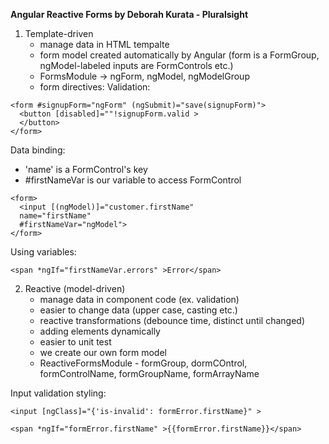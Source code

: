**Angular Reactive Forms by Deborah Kurata - Pluralsight**
1. Template-driven
    - manage data in HTML tempalte
    - form model created automatically by Angular (form is a FormGroup, ngModel-labeled inputs are FormControls etc.)
    - FormsModule -> ngForm, ngModel, ngModelGroup
    - form directives:
Validation:
```
<form #signupForm="ngForm" (ngSubmit)="save(signupForm)">
  <button [disabled]=""!signupForm.valid >
  </button>
</form>
```
Data binding:
- 'name' is a FormControl's key
- #firstNameVar is our variable to access FormControl

```
<form>
  <input [(ngModel)]="customer.firstName"
  name="firstName"
  #firstNameVar="ngModel">
</form>
```
Using variables:
```
<span *ngIf="firstNameVar.errors" >Error</span>
```
2. Reactive (model-driven)
    - manage data in component code (ex. validation)
    - easier to change data (upper case, casting etc.)
    - reactive transformations (debounce time, distinct until changed)
    - adding elements dynamically
    - easier to unit test
    - we create our own form model
    - ReactiveFormsModule - formGroup, dormCOntrol, formControlName, formGroupName, formArrayName

Input validation styling:
 ```
 <input [ngClass]="{'is-invalid': formError.firstName}" >
 ```
 ```
 <span *ngIf="formError.firstName" >{{formError.firstName}}</span>
 ```
